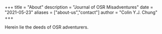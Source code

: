 +++
title = "About"
description = "Journal of OSR Misadventures"
date = "2021-05-23"
aliases = ["about-us","contact"]
author = "Colin Y.J. Chung"
+++

Herein lie the deeds of OSR adventurers.





